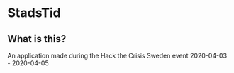 # StadsTid

## What is this?

An application made during the Hack the Crisis Sweden event 2020-04-03 - 2020-04-05
